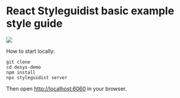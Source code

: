 # React Styleguidist basic example style guide

![](https://d3vv6lp55qjaqc.cloudfront.net/items/0U313M3L0p120g2Y1y3J/Image%202016-04-12%20at%207.25.03%20PM.png)

How to start locally:

```
git clone 
cd desys-demo
npm install
npx styleguidist server
```

Then open [http://localhost:6060](http://localhost:6060) in your browser.

